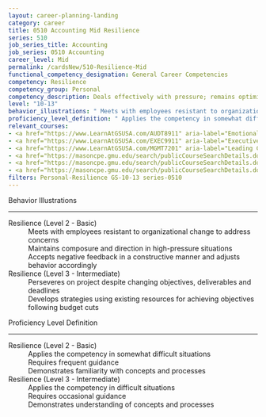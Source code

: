 ```yaml
---
layout: career-planning-landing
category: career
title: 0510 Accounting Mid Resilience
series: 510
job_series_title: Accounting
job_series: 0510 Accounting
career_level: Mid
permalink: /cardsNew/510-Resilience-Mid
functional_competency_designation: General Career Competencies
competency: Resilience
competency_group: Personal
competency_description: Deals effectively with pressure; remains optimistic and persistent, even under adversity; recovers quickly from setbacks.
level: "10-13"
behavior_illustrations: " Meets with employees resistant to organizational change to address concerns  Maintains composure and direction in high-pressure situations  Accepts negative feedback in a constructive manner and adjusts behavior accordingly ?  Perseveres on project despite changing objectives, deliverables and deadlines  Develops strategies using existing resources for achieving objectives following budget cuts"
proficiency_level_definition: " Applies the competency in somewhat difficult situations  Requires frequent guidance  Demonstrates familiarity with concepts and processes ?  Applies the competency in difficult situations  Requires occasional guidance  Demonstrates understanding of concepts and processes"
relevant_courses: 
- <a href="https://www.LearnAtGSUSA.com/AUDT8911" aria-label="Emotionally Intelligent Auditor&#58; The Power of Influence and Situational Awareness (AUDT8911) - https://www.LearnAtGSUSA.com/AUDT8911">Emotionally Intelligent Auditor&#58; The Power of Influence and Situational Awareness (AUDT8911)</a>, Graduate School USA (GSUSA)
- <a href="https://www.LearnAtGSUSA.com/EXEC9911" aria-label="Executive Survival Skills (EXEC9911) - https://www.LearnAtGSUSA.com/EXEC9911">Executive Survival Skills (EXEC9911)</a>, Graduate School USA (GSUSA)
- <a href="https://www.LearnAtGSUSA.com/MGMT7201" aria-label="Leading Change (MGMT7201) - https://www.LearnAtGSUSA.com/MGMT7201">Leading Change (MGMT7201)</a>, Graduate School USA (GSUSA)
- <a href="https://masoncpe.gmu.edu/search/publicCourseSearchDetails.do?method=load&courseId=25470&courseTitle=positive-leadership-certificate-program" aria-label="LCCS 0300 Positive Leadership Certificate - https://masoncpe.gmu.edu/search/publicCourseSearchDetails.do?method=load&courseId=25470&courseTitle=positive-leadership-certificate-program">LCCS 0300 Positive Leadership Certificate</a>, George Mason University
- <a href="https://masoncpe.gmu.edu/search/publicCourseSearchDetails.do?method=load&courseId=1552734&courseTitle=strengths-based-leadership&selectedProgramAreaId=18214&selectedProgramStreamId=93287" aria-label="PELA 0425 Strengths-Based Leadership - https://masoncpe.gmu.edu/search/publicCourseSearchDetails.do?method=load&courseId=1552734&courseTitle=strengths-based-leadership&selectedProgramAreaId=18214&selectedProgramStreamId=93287">PELA 0425 Strengths-Based Leadership</a>, George Mason University
- <a href="https://masoncpe.gmu.edu/search/publicCourseSearchDetails.do?method=load&courseId=2417742" aria-label="PEBU 0402 Leading Change - https://masoncpe.gmu.edu/search/publicCourseSearchDetails.do?method=load&courseId=2417742">PEBU 0402 Leading Change</a>, George Mason University
filters: Personal-Resilience GS-10-13 series-0510
---
```


<div class="desktop:grid-col-6 margin-y-3">
  <div class="border-top-2 bg-white padding-3 shadow-5 height-full members-hover border-1px button-border border-top-blue radius-lg">
    <p class="text-bold label-color font-size-21">Behavior Illustrations</p>
    <hr class="hr-green"/>
    <dl class="text-base card-content-color"><dt>Resilience (Level 2 - Basic)</dt><dd>Meets with employees resistant to organizational change to address concerns </dd><dd>Maintains composure and direction in high-pressure situations </dd><dd>Accepts negative feedback in a constructive manner and adjusts behavior accordingly</dd><dt>Resilience (Level 3 - Intermediate)</dt><dd>Perseveres on project despite changing objectives, deliverables and deadlines </dd><dd>Develops strategies using existing resources for achieving objectives following budget cuts</dd></dl>
  </div>
</div>
<div class="desktop:grid-col-6 margin-y-3">
  <div class="border-top-2 bg-white padding-3 shadow-5 height-full members-hover border-1px button-border border-top-blue radius-lg">
    <p class="text-bold label-color font-size-21">Proficiency Level Definition</p>
     <hr class="hr-green"/>
    <dl class="text-base card-content-color"><dt>Resilience (Level 2 - Basic)</dt><dd>Applies the competency in somewhat difficult situations </dd><dd>Requires frequent guidance </dd><dd>Demonstrates familiarity with concepts and processes</dd><dt>Resilience (Level 3 - Intermediate)</dt><dd>Applies the competency in difficult situations </dd><dd>Requires occasional guidance </dd><dd>Demonstrates understanding of concepts and processes</dd></dl>
  </div>
</div>